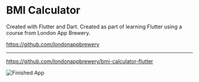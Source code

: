 # BMI Calculator 

Created with Flutter and Dart. Created as part of learning Flutter using a course from London App Brewery.

https://github.com/londonappbrewery

____

https://github.com/londonappbrewery/bmi-calculator-flutter

![Finished App](https://github.com/londonappbrewery/Images/blob/master/bmi-calc-demo.gif)

